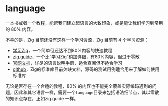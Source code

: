 # language

一本书或者一个教程，能帮我们建立起语言的大致印象，或是能让我们学习到常用的 80% 内容。

不幸的是，Zig 目前还没有这样一个学习资源，Zig 目前有 4 个学习资源：

- [学习Zig](https://ziglang.cc/learn/)，一个简单但还达不到80%内容的快速教程
- [zig.guide](https://zig.guide/)，一个比“学习Zig”稍加详细，有80%内容，但过于零散
- [官网文档](https://ziglang.org/documentation/master/)，详尽的语言说明手册，适合查阅但不适合学习
- [github](https://github.com/ziglang/zig)，Zig的标准库目前欠缺文档，源码的测试用例适合用来了解如何使用标准库

无论是否存在一个合适的教程，80% 的内容也不能完全覆盖实际编码遇到的问题，因此和其它语言一样，需要一个`language`目录来包括语法细节点，其以零散的知识点存在，正如zig.guide 一样。